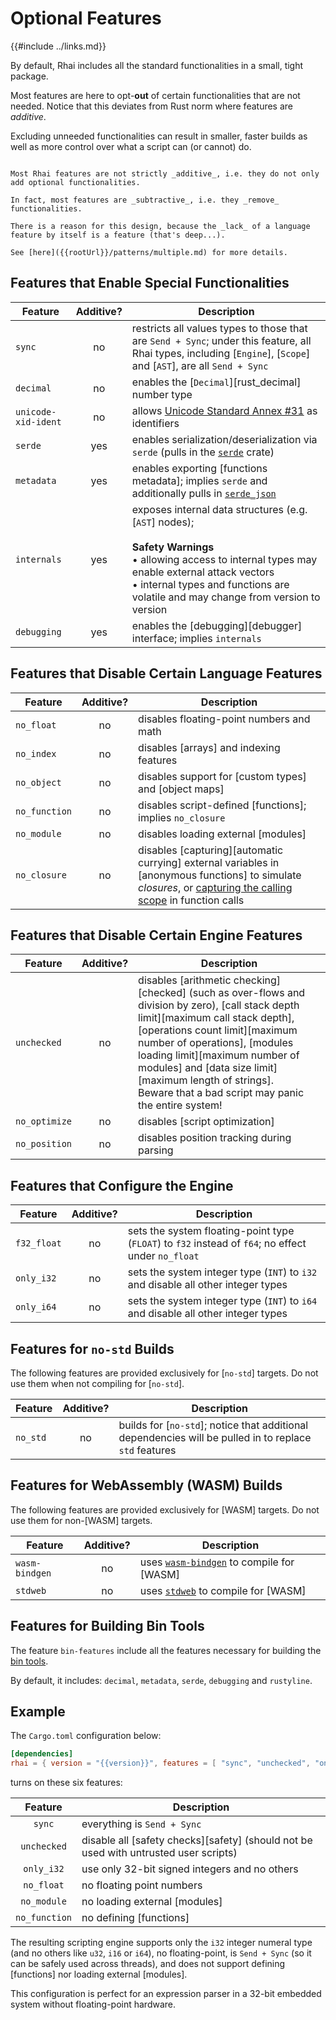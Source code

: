 Optional Features
================

{{#include ../links.md}}

By default, Rhai includes all the standard functionalities in a small, tight package.

Most features are here to opt-**out** of certain functionalities that are not needed.
Notice that this deviates from Rust norm where features are _additive_.

Excluding unneeded functionalities can result in smaller, faster builds as well as more control over
what a script can (or cannot) do.

```admonish warning "Features are not additive"

Most Rhai features are not strictly _additive_, i.e. they do not only add optional functionalities.

In fact, most features are _subtractive_, i.e. they _remove_ functionalities.

There is a reason for this design, because the _lack_ of a language feature by itself is a feature (that's deep...).

See [here]({{rootUrl}}/patterns/multiple.md) for more details.
```


Features that Enable Special Functionalities
-------------------------------------------

| Feature             | Additive? | Description                                                                                                                                                                                                                                                     |
| ------------------- | :-------: | --------------------------------------------------------------------------------------------------------------------------------------------------------------------------------------------------------------------------------------------------------------- |
| `sync`              |    no     | restricts all values types to those that are `Send + Sync`; under this feature, all Rhai types, including [`Engine`], [`Scope`] and [`AST`], are all `Send + Sync`                                                                                              |
| `decimal`           |    no     | enables the [`Decimal`][rust_decimal] number type                                                                                                                                                                                                               |
| `unicode-xid-ident` |    no     | allows [Unicode Standard Annex #31](http://www.unicode.org/reports/tr31/) as identifiers                                                                                                                                                                        |
| `serde`             |    yes    | enables serialization/deserialization via `serde` (pulls in the [`serde`](https://crates.io/crates/serde) crate)                                                                                                                                                |
| `metadata`          |    yes    | enables exporting [functions metadata]; implies `serde` and additionally pulls in [`serde_json`](https://crates.io/crates/serde_json)                                                                                                                           |
| `internals`         |    yes    | exposes internal data structures (e.g. [`AST`] nodes);<br/><br/>**Safety Warnings**<br/>&bull; allowing access to internal types may enable external attack vectors<br/>&bull; internal types and functions are volatile and may change from version to version |
| `debugging`         |    yes    | enables the [debugging][debugger] interface; implies `internals`                                                                                                                                                                                                |


Features that Disable Certain Language Features
----------------------------------------------

| Feature       | Additive? | Description                                                                                                                                                                                         |
| ------------- | :-------: | --------------------------------------------------------------------------------------------------------------------------------------------------------------------------------------------------- |
| `no_float`    |    no     | disables floating-point numbers and math                                                                                                                                                            |
| `no_index`    |    no     | disables [arrays] and indexing features                                                                                                                                                             |
| `no_object`   |    no     | disables support for [custom types] and [object maps]                                                                                                                                               |
| `no_function` |    no     | disables script-defined [functions]; implies `no_closure`                                                                                                                                           |
| `no_module`   |    no     | disables loading external [modules]                                                                                                                                                                 |
| `no_closure`  |    no     | disables [capturing][automatic currying] external variables in [anonymous functions] to simulate _closures_, or [capturing the calling scope]({{rootUrl}}/language/fn-capture.md) in function calls |


Features that Disable Certain Engine Features
--------------------------------------------

| Feature       | Additive? | Description                                                                                                                                                                                                                                                                                                                                                   |
| ------------- | :-------: | ------------------------------------------------------------------------------------------------------------------------------------------------------------------------------------------------------------------------------------------------------------------------------------------------------------------------------------------------------------- |
| `unchecked`   |    no     | disables [arithmetic checking][checked] (such as over-flows and division by zero), [call stack depth limit][maximum call stack depth], [operations count limit][maximum number of operations], [modules loading limit][maximum number of modules] and [data size limit][maximum length of strings].<br/>Beware that a bad script may panic the entire system! |
| `no_optimize` |    no     | disables [script optimization]                                                                                                                                                                                                                                                                                                                                |
| `no_position` |    no     | disables position tracking during parsing                                                                                                                                                                                                                                                                                                                     |


Features that Configure the Engine
---------------------------------

| Feature     | Additive? | Description                                                                                         |
| ----------- | :-------: | --------------------------------------------------------------------------------------------------- |
| `f32_float` |    no     | sets the system floating-point type (`FLOAT`) to `f32` instead of `f64`; no effect under `no_float` |
| `only_i32`  |    no     | sets the system integer type (`INT`) to `i32` and disable all other integer types                   |
| `only_i64`  |    no     | sets the system integer type (`INT`) to `i64` and disable all other integer types                   |


Features for `no-std` Builds
---------------------------

The following features are provided exclusively for [`no-std`] targets.
Do not use them when not compiling for [`no-std`].

| Feature  | Additive? | Description                                                                                            |
| -------- | :-------: | ------------------------------------------------------------------------------------------------------ |
| `no_std` |    no     | builds for [`no-std`]; notice that additional dependencies will be pulled in to replace `std` features |


Features for WebAssembly (WASM) Builds
-------------------------------------

The following features are provided exclusively for [WASM] targets.
Do not use them for non-[WASM] targets.

| Feature        | Additive? | Description                                                                        |
| -------------- | :-------: | ---------------------------------------------------------------------------------- |
| `wasm-bindgen` |    no     | uses [`wasm-bindgen`](https://crates.io/crates/wasm-bindgen) to compile for [WASM] |
| `stdweb`       |    no     | uses [`stdweb`](https://crates.io/crates/stdweb) to compile for [WASM]             |


Features for Building Bin Tools
------------------------------

The feature `bin-features` include all the features necessary for building the [bin tools](bin.md).

By default, it includes: `decimal`, `metadata`, `serde`, `debugging` and `rustyline`.


Example
-------

The `Cargo.toml` configuration below:

```toml
[dependencies]
rhai = { version = "{{version}}", features = [ "sync", "unchecked", "only_i32", "no_float", "no_module", "no_function" ] }
```

turns on these six features:

|    Feature    | Description                                                                          |
| :-----------: | ------------------------------------------------------------------------------------ |
|    `sync`     | everything is `Send + Sync`                                                          |
|  `unchecked`  | disable all [safety checks][safety] (should not be used with untrusted user scripts) |
|  `only_i32`   | use only 32-bit signed integers and no others                                        |
|  `no_float`   | no floating point numbers                                                            |
|  `no_module`  | no loading external [modules]                                                        |
| `no_function` | no defining [functions]                                                              |

The resulting scripting engine supports only the `i32` integer numeral type (and no others like
`u32`, `i16` or `i64`), no floating-point, is `Send + Sync` (so it can be safely used across
threads), and does not support defining [functions] nor loading external [modules].

This configuration is perfect for an expression parser in a 32-bit embedded system without
floating-point hardware.
